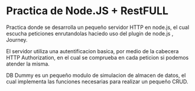 <h1>Practica de Node.JS + RestFULL</h1>

Practica donde se desarrolla un pequeño servidor HTTP en node.js, el cual escucha peticiones enrutandolas haciedo uso del plugin de node.js , Journey.

El servidor utiliza una autentificacion basica, por medio de la cabecera HTTP Authorization, en el cual se comprueba en cada peticion si podemos atender la misma.

DB Dummy es un pequeño modulo de simulacion de almacen de datos, el cual implementa las funciones necesarias para realizar un pequeño CRUD.